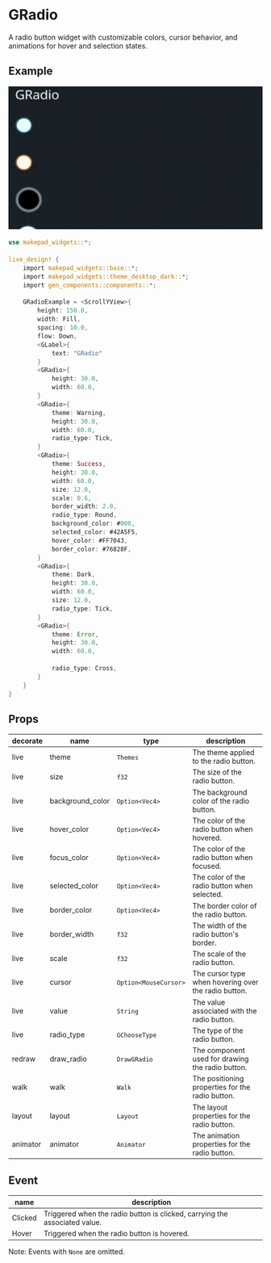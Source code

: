 # GRadio

A radio button widget with customizable colors, cursor behavior, and animations for hover and selection states.

## Example

![](../../../static/gen/components/radio.gif)

```rust
use makepad_widgets::*;

live_design! {
    import makepad_widgets::base::*;
    import makepad_widgets::theme_desktop_dark::*; 
    import gen_components::components::*;

    GRadioExample = <ScrollYView>{
        height: 150.0,
        width: Fill,
        spacing: 10.0,
        flow: Down,
        <GLabel>{
            text: "GRadio"
        }
        <GRadio>{
            height: 30.0,
            width: 60.0,
        }
        <GRadio>{
            theme: Warning,
            height: 30.0,
            width: 60.0,
            radio_type: Tick,
        }
        <GRadio>{
            theme: Success,
            height: 30.0,
            width: 60.0,
            size: 12.0,
            scale: 0.6,
            border_width: 2.0,
            radio_type: Round,
            background_color: #000,
            selected_color: #42A5F5,
            hover_color: #FF7043,
            border_color: #76828F,
        }
        <GRadio>{
            theme: Dark,
            height: 30.0,
            width: 60.0,
            size: 12.0,
            radio_type: Tick,
        }
        <GRadio>{
            theme: Error,
            height: 30.0,
            width: 60.0,
           
            radio_type: Cross,
        }
    }
}
```

## Props
|decorate|name|type|description|
|--|--|--|--|
|live|theme|`Themes`|The theme applied to the radio button.|
|live|size|`f32`|The size of the radio button.|
|live|background_color|`Option<Vec4>`|The background color of the radio button.|
|live|hover_color|`Option<Vec4>`|The color of the radio button when hovered.|
|live|focus_color|`Option<Vec4>`|The color of the radio button when focused.|
|live|selected_color|`Option<Vec4>`|The color of the radio button when selected.|
|live|border_color|`Option<Vec4>`|The border color of the radio button.|
|live|border_width|`f32`|The width of the radio button's border.|
|live|scale|`f32`|The scale of the radio button.|
|live|cursor|`Option<MouseCursor>`|The cursor type when hovering over the radio button.|
|live|value|`String`|The value associated with the radio button.|
|live|radio_type|`GChooseType`|The type of the radio button.|
|redraw|draw_radio|`DrawGRadio`|The component used for drawing the radio button.|
|walk|walk|`Walk`|The positioning properties for the radio button.|
|layout|layout|`Layout`|The layout properties for the radio button.|
|animator|animator|`Animator`|The animation properties for the radio button.|

## Event
|name|description|
|--|--|
|Clicked|Triggered when the radio button is clicked, carrying the associated value.|
|Hover|Triggered when the radio button is hovered.|

Note: Events with `None` are omitted.